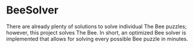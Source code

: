 # BeeSolver

There are already plenty of solutions to solve individual The Bee puzzles; however, this project solves The Bee. In short, an optimized Bee solver is implemented that allows for solving every possible Bee puzzle in minutes.
